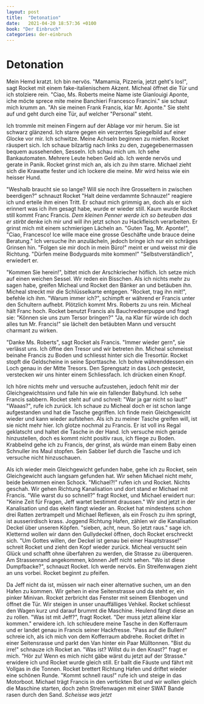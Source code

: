 ```yaml
---
layout: post
title:  "Detonation"
date:   2021-04-20 18:57:36 +0100
book: "Der Einbruch"
categories: der-einbruch
---
```


# Detonation
Mein Hemd kratzt. Ich bin nervös. "Mamamia, Pizzeria, jetzt geht's los!", sagt Rocket mit einem fake-italienischem Akzent. Micheal öffnet die Tür und ich stolziere rein. "Ciao, Ms. Roberts meine Name iste Gianlouigi Aponte, iche möcte sprece mite meine Banchieri Francesco Francini." sie schaut mich krumm an. "Ah sie meinen Frank Francis, klar Mr. Aponte." Sie steht auf und geht durch eine Tür, auf welcher "Personal" steht. 

Ich trommle mit meinen Fingern auf der Ablage vor mir herum. Sie ist schwarz glänzend. Ich starre gegen ein verzerrtes Spiegelbild auf einer Glocke vor mir. Ich schwitze. Meine Achseln beginnen zu miefen.  Rocket räuspert sich. Ich schaue bilzartig nach links zu den, zugegebenermassen bequem aussehenden, Sesseln. Ich schau mich um. Ich sehe Bankautomaten. Mehrere Leute heben Geld ab. Ich werde nervös und gerate in Panik. Rocket grinst mich an, als ich zu ihm starre. Michael zieht sich die Krawatte fester und ich lockere die meine. Mir wird heiss wie ein heisser Hund. 

"Weshalb braucht sie so lange? Will sie noch ihre Grosseltern in zwischen beerdigen?" schnauzt Rocket "Halt deine verdammte Schnauze!" reagiere ich und erteile ihm einen Tritt. Er schaut mich grimmig an, doch als er sich erinnert was ich ihm gesagt habe, wurde er wieder still. Kaum wurde Rocket still kommt Franc Francis. *Dem kleinen Penner werde ich so beteuben das er stirbt* denke ich mir und will ihn jetzt schon zu Hackfleisch verarbeiten. Er grinst mich mit einem schmierigen Lächeln an. "Guten Tag, Mr. Aponte!", "Ciao, Francesco! Ice wille mace eine grosse Geschäfte unde brauce deine Beratung." Ich versuche ihn anzulächeln, jedoch bringe ich nur ein schräges Grinsen hin. "Folgen sie mir doch in mein Büro!" meint er und weisst mir die Richtung. "Dürfen meine Bodyguards mite kommen!" "Selbstverständlich", erwiedert er.

"Kommen Sie herein!", bittet mich der Arschkriecher höflich. Ich setze mich auf einen weichen Sessel. Wir reden ein Bisschen. Als ich nichts mehr zu sagen habe, greifen Micheal und Rocket den Bänker an und betäuben ihn. Micheal streckt mir die Schlüsselkarte entgegen. "Rocket, trag ihn mit!", befehle ich ihm. "Warum immer ich?", schimpft er während er Francis unter den Schultern aufhebt. Plötzlich kommt Mrs. Roberts zu uns rein. Micheal hält Franc hoch. Rocket benutzt Francis als Bauchrednerpuppe und fragt sie: "Können sie uns zum Tersor bringen?" "Ja, na Klar für würde ich doch alles tun Mr. Francis!" sie lächelt den betäubten Mann und versucht charmant zu wirken.

"Danke Ms. Roberts", sagt Rocket als Francis. "Immer wieder gern", sie verlässt uns. Ich öffne den Tresor und wir betreten ihn. Micheal schmeisst beinahe Francis zu Boden und schliesst hinter sich die Tresortür. Rocket stopft die Geldscheine in seine Sporttasche. Ich bohre währenddessen ein Loch genau in der Mitte Tresors. Den Sprengsatz in das Loch gesteckt, verstecken wir uns hinter einem Schliessfach. Ich drücken einen Knopf.

Ich höre nichts mehr und versuche aufzustehen, jedoch fehlt mir der Gleichgewichtssinn und falle hin wie ein fallender Babyhund. Ich sehe Francis sabbern. Rocket steht auf und schreit: "War ja gar nicht so laut!" "Waaas?", rufe ich zurück. Ich schaue zu Micheal doch er ist schon lange aufgestanden und hat die Tasche gegriffen. Ich finde mein Gleichgewicht wieder und kann wieder aufstehen. Als ich zu meiner Tasche greifen will, ist sie nicht mehr hier. Ich glotze nochmal zu Francis. Er ist voll ins Regal geklatscht und haltet die Tasche in der Hand. Ich versuche mich gerade hinzustellen, doch es kommt nicht positiv raus, ich fliege zu Boden. Krabbelnd gehe ich zu Francis, der grinst, als würde man einem Baby einen Schnuller ins Maul stopfen. Sein Sabber lief durch die Tasche und ich versuche nicht hinzuschauen.

Als ich wieder mein Gleichgewicht gefunden habe, gehe ich zu Rocket, sein Gleichgewicht auch langsam gefunden hat. Wir sehen Michael nicht mehr, beide bekommen einen Schock. "Michael?!" rufen ich und Rocket. Nichts geschah. Wir gehen Richtung Kanalisation und dort stand er Michael mit Francis. "Wie warst du so schnell?" fragt Rocket, und Michael erwidert nur: "Keine Zeit für Fragen, Jeff wartet bestimmt draussen." Wir sind jetzt in der Kanalisation und das ekeln fängt wieder an. Rocket hat mindestens schon drei Ratten zertrampelt und Michael Reflexen, als ein Frosch zu ihm springt, ist ausserirdisch krass. Joggend Richtung Hafen, zählen wir die Kanalisation Deckel über unseren Köpfen. "sieben, acht, neun. So jetzt raus." sage ich. Kletternd wollen wir dann den Gullydeckel öffnen, doch Rocket erschreckt sich. "Um Gottes willen, der Deckel ist genau bei einer Hauptstrasse!" schreit Rocket und zieht den Kopf wieder zurück. Micheal versucht sein Glück und schafft ohne überfahren zu werden, die Strasse zu überqueren. Am Strassenrand angekommen, können Jeff nicht sehen. "Wo ist diese Dumpfbacke?", schnauzt Rocket. Ich werde nervös. Ein Streifenwagen zieht an uns vorbei. Rocket beginnt zu pfeifen.

Da Jeff nicht da ist, müssen wir nach einer alternative suchen, um an den Hafen zu kommen. Wir gehen in eine Seitenstrasse und da steht er, ein pinker Minivan. Rocket zerbricht das Fenster mit seinem Ellenbogen und öffnet die Tür. Wir steigen in unser unauffälliges Vehikel. Rocket schliesst den Wagen kurz und darauf brummt die Maschine. Heulend fängt diese an zu rollen. "Was ist mit Jeff?", fragt Rocket. "Der muss jetzt alleine klar kommen." erwidere ich. Ich schleudere meine Tasche in den Kofferraum und er landet genau in Francis seiner Hackfresse. "Pass auf die Bullen!" schreie ich, als ich mich von dem Kofferraum abdrehe. Rocket driftet in einer Seitensrasse und parkt den Van hinter ein Paar Mülltonnen. "Bist du irre!" schnauze ich Rocket an. "Was ist? Willst du in den Knast?" fragt er mich. "Hör zu! Wenn es mich nicht gäbe wärst du jetzt auf der Strasse." erwidere ich und Rocket wurde gleich still. Er ballt die Fäuste und fährt mit Vollgas in die Tonnen.
Rocket brettert Richtung Hafen und driftet wieder eine schönen Runde. "Kommt schnell raus!" rufe ich und steige in das Motorboot. Michael trägt Francis in den vertickten Bot und wir wollen gleich die Maschine starten, doch zehn Streifenwagen mit einer SWAT Bande rasen durch den Sand. *Scheisse was jetzt*


